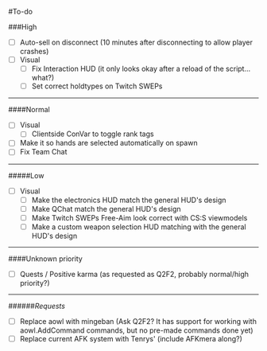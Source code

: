 #To-do

###High
- [ ] Auto-sell on disconnect (10 minutes after disconnecting to allow player crashes)
- [ ] Visual
    - [ ] Fix Interaction HUD (it only looks okay after a reload of the script... what?)
    - [ ] Set correct holdtypes on Twitch SWEPs
    
---
####Normal
- [ ] Visual
    - [ ] Clientside ConVar to toggle rank tags
- [ ] Make it so hands are selected automatically on spawn
- [ ] Fix Team Chat

---
#####Low
- [ ] Visual
    - [ ] Make the electronics HUD match the general HUD's design
    - [ ] Make QChat match the general HUD's design
    - [ ] Make Twitch SWEPs Free-Aim look correct with CS:S viewmodels
    - [ ] Make a custom weapon selection HUD matching with the general HUD's design

---
####Unknown priority
- [ ] Quests / Positive karma (as requested as Q2F2, probably normal/high priority?)

---
######*Requests*
- [ ] Replace aowl with mingeban (Ask Q2F2? It has support for working with aowl.AddCommand commands, but no pre-made commands done yet)
- [ ] Replace current AFK system with Tenrys' (include AFKmera along?)

